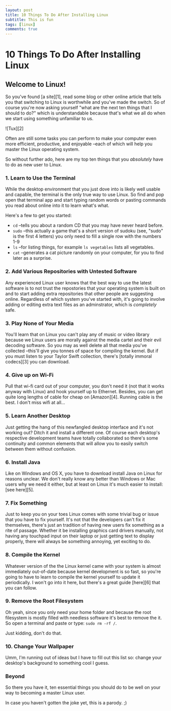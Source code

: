 ```yaml
---
layout: post
title: 10 Things To Do After Installing Linux
subtitle: This is fun
tags: [linux]
comments: true
---
```


# 10 Things To Do After Installing Linux


## Welcome to Linux!

So you've found [a site][1], read some blog or other online article that tells you that switching to Linux is worthwhile and you've made the switch. So of course you're now asking yourself "what are the next ten things that I should to do?" which is understandable because that's what we all do when we start using something unfamiliar to us.

![Tux][2]

Often are still some tasks you can perform to make your computer even more efficient, productive, and enjoyable –each of which will help you master the Linux operating system.

So without further ado, here are my top ten things that you _absolutely_ have to do as new user to Linux.

### 1\. Learn to Use the Terminal

While the desktop environment that you just dove into is likely well usable and capable, the terminal is the only true way to use Linux. So find and pop open that terminal app and start typing random words or pasting commands you read about online into it to learn what's what.

Here's a few to get you started:

* `cd` –tells you about a random CD that you may have never heard before.
* `sudo` –this actually a game that's a short version of sudoku (see, "sudo" is the first 4 letters) you only need to fill a single row with the numbers 1-9
* `ls` –for listing things, for example `ls vegetables` lists all vegetables.
* `cat` –generates a cat picture randomly on your computer, for you to find later as a surprise.

### 2\. Add Various Repositories with Untested Software

Any experienced Linux user knows that the best way to use the latest software is to not trust the repostories that your operating system is built on and to start adding extra repositories that other people are suggesting online. Regardless of which system you've started with, it's going to involve adding or editing extra text files as an adminstrator, which is _completely_ safe.

### 3\. Play None of Your Media

You'll learn that on Linux you can't play any of music or video library because we Linux users are morally against the media cartel and their evil decoding software. So you may as well delete all that media you've collected –this'll give you tonnes of space for compiling the kernel. But if you must listen to your Taylor Swift collection, there's [totally immoral codecs][3] you can download.

### 4\. Give up on Wi-Fi

Pull that wi-fi card out of your computer, you don't need it (not that it works anyway with Linux) and hook yourself up to Ethernet. Besides, you can get quite long lengths of cable for cheap on [Amazon][4]. Running cable is the best. I don't miss wifi at all…

### 5\. Learn Another Desktop

Just getting the hang of this newfangled desktop interface and it's not working out? Ditch it and install a different one. Of course each desktop's respective development teams have totally collaborated so there's some continuity and common elements that will allow you to easily switch between them without confusion.

### 6\. Install Java

Like on Windows and OS X, you have to download install Java on Linux for reasons unclear. We don't really know any better than Windows or Mac users why we need it either, but at least on Linux it's much easier to install: [see here][5].

### 7\. Fix Something

Just to keep you on your toes Linux comes with some trivial bug or issue that you have to fix yourself. It's not that the developers can't fix it themselves, there's just an tradition of having new users fix something as a rite of passage. Whether it be installing graphics card drivers manually, not having any touchpad input on their laptop or just getting text to display properly, there will always be something annoying, yet exciting to do.

### 8\. Compile the Kernel

Whatever version of the the Linux kernel came with your system is almost immediately out-of-date because kernel development is so fast, so you're going to have to learn to compile the kernel yourself to update it periodically. I won't go into it here, but there's a great guide [here][6] that you can follow.

### 9\. Remove the Root Filesystem

Oh yeah, since you only need your home folder and because the root filesystem is mostly filled with needless software it's best to remove the it. So open a terminal and paste or type: `sudo rm -rf /`.

Just kidding, don't do that.

### 10\. Change Your Wallpaper

Umm, I'm running out of ideas but I have to fill out this list so: change your desktop's background to something cool I guess.

### Beyond

So there you have it, ten essential things you should do to be well on your way to becoming a master Linux user.

In case you haven't gotten the joke yet, this is a parody. ;)
